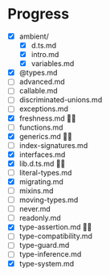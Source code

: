 # Progress

- [x] ambient/
  - [x] d.ts.md
  - [x] intro.md
  - [x] variables.md
- [x] @types.md
- [ ] advanced.md
- [ ] callable.md
- [ ] discriminated-unions.md
- [ ] exceptions.md
- [x] freshness.md 👩‍💻
- [ ] functions.md
- [x] generics.md 👩‍💻
- [ ] index-signatures.md
- [x] interfaces.md
- [x] lib.d.ts.md 👩‍💻
- [ ] literal-types.md
- [x] migrating.md
- [ ] mixins.md
- [ ] moving-types.md
- [ ] never.md
- [ ] readonly.md
- [x] type-assertion.md 👩‍💻
- [ ] type-compatibility.md
- [ ] type-guard.md
- [ ] type-inference.md
- [x] type-system.md
